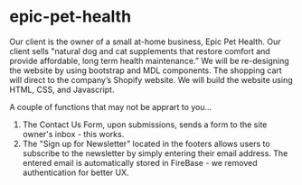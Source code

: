 # epic-pet-health
Our client is the owner of a small at-home business, Epic Pet Health. Our client sells  "natural dog and cat supplements that restore comfort and provide affordable, long term health maintenance.” We will be re-designing the website by using bootstrap and MDL components. The shopping cart will direct to the company’s Shopify website. We will build the website using HTML, CSS, and Javascript.

A couple of functions that may not be apprart to you...
1) The Contact Us Form, upon submissions, sends a form to the site owner's inbox - this works. 
2) The "Sign up for Newsletter" located in the footers allows users to subscribe to the newsletter by simply entering their email address. The entered email is automatically stored in FireBase - we removed authentication for better UX. 


